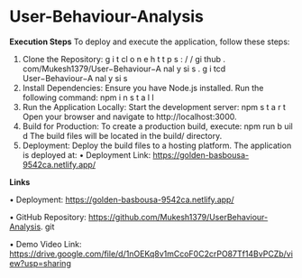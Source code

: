 # User-Behaviour-Analysis

**Execution Steps**
To deploy and execute the application, follow these steps:
1. Clone the Repository:
g i t cl o n e h t t p s : / / gi thub . com/Mukesh1379/User−Behaviour−A nal y si s . g i tcd User−Behaviour−A nal y si s
2. Install Dependencies: Ensure you have Node.js installed. Run the following
command:
npm i n s t a l l
3. Run the Application Locally: Start the development server:
npm s t a r t
Open your browser and navigate to http://localhost:3000.
4. Build for Production: To create a production build, execute:
npm run b uil d
The build files will be located in the build/ directory.
5. Deployment: Deploy the build files to a hosting platform. The application is
deployed at:
• Deployment Link: https://golden-basbousa-9542ca.netlify.app/

**Links**

• Deployment: https://golden-basbousa-9542ca.netlify.app/

• GitHub Repository: https://github.com/Mukesh1379/UserBehaviour-Analysis.
git

• Demo Video Link: https://drive.google.com/file/d/1nOEKq8v1mCcoF0C2crPO87Tf14BvPCZb/view?usp=sharing
